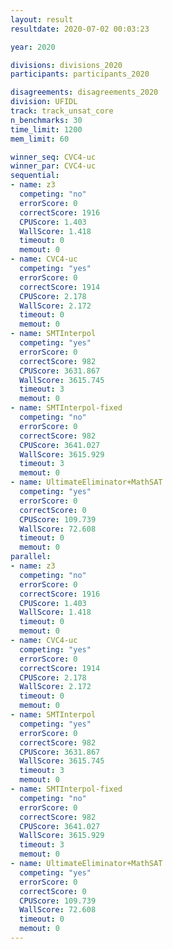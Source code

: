 ```yaml
---
layout: result
resultdate: 2020-07-02 00:03:23

year: 2020

divisions: divisions_2020
participants: participants_2020

disagreements: disagreements_2020
division: UFIDL
track: track_unsat_core
n_benchmarks: 30
time_limit: 1200
mem_limit: 60

winner_seq: CVC4-uc
winner_par: CVC4-uc
sequential:
- name: z3
  competing: "no"
  errorScore: 0
  correctScore: 1916
  CPUScore: 1.403
  WallScore: 1.418
  timeout: 0
  memout: 0
- name: CVC4-uc
  competing: "yes"
  errorScore: 0
  correctScore: 1914
  CPUScore: 2.178
  WallScore: 2.172
  timeout: 0
  memout: 0
- name: SMTInterpol
  competing: "yes"
  errorScore: 0
  correctScore: 982
  CPUScore: 3631.867
  WallScore: 3615.745
  timeout: 3
  memout: 0
- name: SMTInterpol-fixed
  competing: "no"
  errorScore: 0
  correctScore: 982
  CPUScore: 3641.027
  WallScore: 3615.929
  timeout: 3
  memout: 0
- name: UltimateEliminator+MathSAT
  competing: "yes"
  errorScore: 0
  correctScore: 0
  CPUScore: 109.739
  WallScore: 72.608
  timeout: 0
  memout: 0
parallel:
- name: z3
  competing: "no"
  errorScore: 0
  correctScore: 1916
  CPUScore: 1.403
  WallScore: 1.418
  timeout: 0
  memout: 0
- name: CVC4-uc
  competing: "yes"
  errorScore: 0
  correctScore: 1914
  CPUScore: 2.178
  WallScore: 2.172
  timeout: 0
  memout: 0
- name: SMTInterpol
  competing: "yes"
  errorScore: 0
  correctScore: 982
  CPUScore: 3631.867
  WallScore: 3615.745
  timeout: 3
  memout: 0
- name: SMTInterpol-fixed
  competing: "no"
  errorScore: 0
  correctScore: 982
  CPUScore: 3641.027
  WallScore: 3615.929
  timeout: 3
  memout: 0
- name: UltimateEliminator+MathSAT
  competing: "yes"
  errorScore: 0
  correctScore: 0
  CPUScore: 109.739
  WallScore: 72.608
  timeout: 0
  memout: 0
---
```

